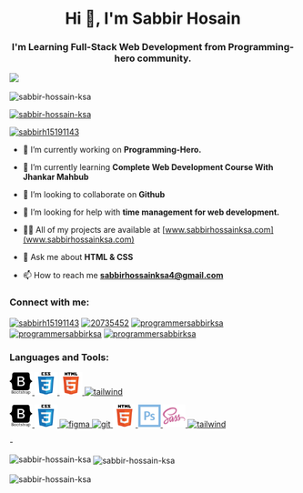 <h1 align="center">Hi 👋, I'm Sabbir Hosain</h1>
<h3 align="center">I'm Learning Full-Stack Web Development from Programming-hero community.</h3>

![](https://scontent.fjed4-3.fna.fbcdn.net/v/t39.30808-6/319051260_201671129009608_585351086438280701_n.png?_nc_cat=104&ccb=1-7&_nc_sid=e3f864&_nc_ohc=1ST1H9AtmBcAX_7Sjtz&_nc_ht=scontent.fjed4-3.fna&oh=00_AfAeWCO2brQ8Df4DBweJPZ7W-04TjG6YB8ZsnxpqckO10Q&oe=63B5D681)

<p align="left"> <img src="https://komarev.com/ghpvc/?username=sabbir-hossain-ksa&label=Profile%20views&color=0e75b6&style=flat" alt="sabbir-hossain-ksa" /> </p>

<p align="left"> <a href="https://github.com/ryo-ma/github-profile-trophy"><img src="https://github-profile-trophy.vercel.app/?username=sabbir-hossain-ksa" alt="sabbir-hossain-ksa" /></a> </p>

<p align="left"> <a href="https://twitter.com/sabbirh15191143" target="blank"><img src="https://img.shields.io/twitter/follow/sabbirh15191143?logo=twitter&style=for-the-badge" alt="sabbirh15191143" /></a> </p>

- 🔭 I’m currently working on **Programming-Hero.**

- 🌱 I’m currently learning **Complete Web Development Course With Jhankar Mahbub**

- 👯 I’m looking to collaborate on **Github**

- 🤝 I’m looking for help with **time management for web development.**

- 👨‍💻 All of my projects are available at [www.sabbirhossainksa.com](www.sabbirhossainksa.com)

- 💬 Ask me about **HTML & CSS**

- 📫 How to reach me **sabbirhossainksa4@gmail.com**

<h3 align="left">Connect with me:</h3>
<p align="left">
<a href="https://twitter.com/sabbirh15191143" target="blank"><img align="center" src="https://raw.githubusercontent.com/rahuldkjain/github-profile-readme-generator/master/src/images/icons/Social/twitter.svg" alt="sabbirh15191143" height="30" width="40" /></a>
<a href="https://stackoverflow.com/users/20735452" target="blank"><img align="center" src="https://raw.githubusercontent.com/rahuldkjain/github-profile-readme-generator/master/src/images/icons/Social/stack-overflow.svg" alt="20735452" height="30" width="40" /></a>
<a href="https://fb.com/programmersabbirksa" target="blank"><img align="center" src="https://raw.githubusercontent.com/rahuldkjain/github-profile-readme-generator/master/src/images/icons/Social/facebook.svg" alt="programmersabbirksa" height="30" width="40" /></a>
<a href="https://instagram.com/programmersabbirksa" target="blank"><img align="center" src="https://raw.githubusercontent.com/rahuldkjain/github-profile-readme-generator/master/src/images/icons/Social/instagram.svg" alt="programmersabbirksa" height="30" width="40" /></a>
<a href="https://www.youtube.com/channel/UCL1WsDxAT0ZPiJy_ysd84gA" target="blank"><img align="center" src="https://raw.githubusercontent.com/rahuldkjain/github-profile-readme-generator/master/src/images/icons/Social/youtube.svg" alt="programmersabbirksa" height="30" width="40" /></a>
</p>


<h3 align="left">Languages and Tools:</h3>
<p align="left"> <a href="https://getbootstrap.com" target="_blank" rel="noreferrer"> <img src="https://raw.githubusercontent.com/devicons/devicon/master/icons/bootstrap/bootstrap-plain-wordmark.svg" alt="bootstrap" width="40" height="40"/> </a> <a href="https://www.w3schools.com/css/" target="_blank" rel="noreferrer"> <img src="https://raw.githubusercontent.com/devicons/devicon/master/icons/css3/css3-original-wordmark.svg" alt="css3" width="40" height="40"/> </a> <a href="https://www.w3.org/html/" target="_blank" rel="noreferrer"> <img src="https://raw.githubusercontent.com/devicons/devicon/master/icons/html5/html5-original-wordmark.svg" alt="html5" width="40" height="40"/> </a> <a href="https://tailwindcss.com/" target="_blank" rel="noreferrer"> <img src="https://www.vectorlogo.zone/logos/tailwindcss/tailwindcss-icon.svg" alt="tailwind" width="40" height="40"/> </a> </p><p align="left"> <a href="https://getbootstrap.com" target="_blank" rel="noreferrer"> <img src="https://raw.githubusercontent.com/devicons/devicon/master/icons/bootstrap/bootstrap-plain-wordmark.svg" alt="bootstrap" width="40" height="40"/> </a> <a href="https://www.w3schools.com/css/" target="_blank" rel="noreferrer"> <img src="https://raw.githubusercontent.com/devicons/devicon/master/icons/css3/css3-original-wordmark.svg" alt="css3" width="40" height="40"/> </a> <a href="https://www.figma.com/" target="_blank" rel="noreferrer"> <img src="https://www.vectorlogo.zone/logos/figma/figma-icon.svg" alt="figma" width="40" height="40"/> </a> <a href="https://git-scm.com/" target="_blank" rel="noreferrer"> <img src="https://www.vectorlogo.zone/logos/git-scm/git-scm-icon.svg" alt="git" width="40" height="40"/> </a> <a href="https://www.w3.org/html/" target="_blank" rel="noreferrer"> <img src="https://raw.githubusercontent.com/devicons/devicon/master/icons/html5/html5-original-wordmark.svg" alt="html5" width="40" height="40"/> </a> <a href="https://www.photoshop.com/en" target="_blank" rel="noreferrer"> <img src="https://raw.githubusercontent.com/devicons/devicon/master/icons/photoshop/photoshop-line.svg" alt="photoshop" width="40" height="40"/> </a> <a href="https://sass-lang.com" target="_blank" rel="noreferrer"> <img src="https://raw.githubusercontent.com/devicons/devicon/master/icons/sass/sass-original.svg" alt="sass" width="40" height="40"/> </a> <a href="https://tailwindcss.com/" target="_blank" rel="noreferrer"> <img src="https://www.vectorlogo.zone/logos/tailwindcss/tailwindcss-icon.svg" alt="tailwind" width="40" height="40"/> </a> </p>
-

<p><img align="left" src="https://github-readme-stats.vercel.app/api/top-langs?username=sabbir-hossain-ksa&show_icons=true&locale=en&layout=compact" alt="sabbir-hossain-ksa" /></p>

<p>&nbsp;<img align="center" src="https://github-readme-stats.vercel.app/api?username=sabbir-hossain-ksa&show_icons=true&locale=en" alt="sabbir-hossain-ksa" /></p>

<p><img align="center" src="https://github-readme-streak-stats.herokuapp.com/?user=sabbir-hossain-ksa&" alt="sabbir-hossain-ksa" /></p>

